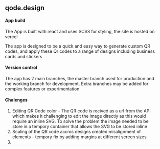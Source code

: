 ## qode.design

#### App build 

The App is built with react and uses SCSS for styling, the site is hosted on vercel

The app is designed to be a quick and easy way to generate custom QR codes, and apply these Qr codes to a range of designs including business cards and stickers 

#### Version control

The app has 2 main branches, the master branch used for production and the working branch for development. Extra branches may be added for complex features or experimentation

#### Chalenges

1. Editing QR Code color - The QR code is recived as a url from the API which makes it challenging to edit the image directly as this would require an inline SVG. To solve the problem the image needed to be store in a tempory container that allows the SVG to be stored inline
2. Scaling of the QR code accros designs created misalignment of elements - tempory fix by adding margins at different screen sizes
3. 
